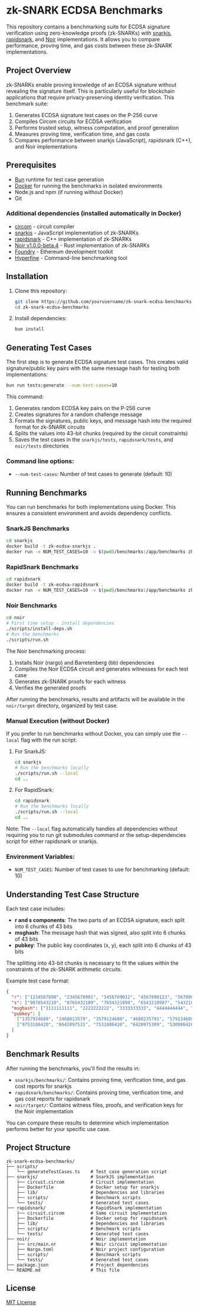 # zk-SNARK ECDSA Benchmarks

This repository contains a benchmarking suite for ECDSA signature verification using zero-knowledge proofs (zk-SNARKs) with [snarkjs](https://github.com/iden3/snarkjs), [rapidsnark](https://github.com/iden3/rapidsnark), and [Noir](https://noir-lang.org/) implementations. It allows you to compare performance, proving time, and gas costs between these zk-SNARK implementations.

## Project Overview

zk-SNARKs enable proving knowledge of an ECDSA signature without revealing the signature itself. This is particularly useful for blockchain applications that require privacy-preserving identity verification. This benchmark suite:

1. Generates ECDSA signature test cases on the P-256 curve
2. Compiles Circom circuits for ECDSA verification
3. Performs trusted setup, witness computation, and proof generation
4. Measures proving time, verification time, and gas costs
5. Compares performance between snarkjs (JavaScript), rapidsnark (C++), and Noir implementations

## Prerequisites

- [Bun](https://bun.sh/) runtime for test case generation
- [Docker](https://www.docker.com/) for running the benchmarks in isolated environments
- Node.js and npm (if running without Docker)
- Git

### Additional dependencies (installed automatically in Docker)

- [circom](https://github.com/iden3/circom) - circuit compiler
- [snarkjs](https://github.com/iden3/snarkjs) - JavaScript implementation of zk-SNARKs
- [rapidsnark](https://github.com/iden3/rapidsnark) - C++ implementation of zk-SNARKs
- [Noir v1.0.0-beta.4](https://noir-lang.org/) - Rust implementation of zk-SNARKs
- [Foundry](https://github.com/foundry-rs/foundry) - Ethereum development toolkit
- [Hyperfine](https://github.com/sharkdp/hyperfine) - Command-line benchmarking tool

## Installation

1. Clone this repository:
   ```bash
   git clone https://github.com/yourusername/zk-snark-ecdsa-benchmarks.git
   cd zk-snark-ecdsa-benchmarks
   ```

2. Install dependencies:
   ```bash
   bun install
   ```

## Generating Test Cases

The first step is to generate ECDSA signature test cases. This creates valid signature/public key pairs with the same message hash for testing both implementations:

```bash
bun run tests:generate --num-test-cases=10
```

This command:
1. Generates random ECDSA key pairs on the P-256 curve
2. Creates signatures for a random challenge message
3. Formats the signatures, public keys, and message hash into the required format for zk-SNARK circuits
4. Splits the values into 43-bit chunks (required by the circuit constraints)
5. Saves the test cases in the `snarkjs/tests`, `rapidsnark/tests`, and `noir/tests` directories

### Command line options:

- `--num-test-cases`: Number of test cases to generate (default: 10)

## Running Benchmarks

You can run benchmarks for both implementations using Docker. This ensures a consistent environment and avoids dependency conflicts.

### SnarkJS Benchmarks

```bash
cd snarkjs
docker build -t zk-ecdsa-snarkjs .
docker run -e NUM_TEST_CASES=10 -v $(pwd)/benchmarks:/app/benchmarks zk-ecdsa-snarkjs
```

### RapidSnark Benchmarks

```bash
cd rapidsnark
docker build -t zk-ecdsa-rapidsnark .
docker run -e NUM_TEST_CASES=10 -v $(pwd)/benchmarks:/app/benchmarks zk-ecdsa-rapidsnark
```

### Noir Benchmarks

```bash
cd noir
# First time setup - install dependencies
./scripts/install-deps.sh
# Run the benchmarks
./scripts/run.sh
```

The Noir benchmarking process:
1. Installs Noir (nargo) and Barretenberg (bb) dependencies
2. Compiles the Noir ECDSA circuit and generates witnesses for each test case
3. Generates zk-SNARK proofs for each witness
4. Verifies the generated proofs

After running the benchmarks, results and artifacts will be available in the `noir/target` directory, organized by test case.

### Manual Execution (without Docker)

If you prefer to run benchmarks without Docker, you can simply use the `--local` flag with the run script:

1. For SnarkJS:
   ```bash
   cd snarkjs
   # Run the benchmarks locally
   ./scripts/run.sh --local
   cd ..
   ```

2. For RapidSnark:
   ```bash
   cd rapidsnark
   # Run the benchmarks locally
   ./scripts/run.sh --local
   cd ..
   ```

Note: The `--local` flag automatically handles all dependencies without requiring you to run git submodules command or the setup-dependencies script for either rapidsnark or snarkjs.

### Environment Variables:

- `NUM_TEST_CASES`: Number of test cases to use for benchmarking (default: 10)

## Understanding Test Case Structure

Each test case includes:

- **r and s components**: The two parts of an ECDSA signature, each split into 6 chunks of 43 bits
- **msghash**: The message hash that was signed, also split into 6 chunks of 43 bits
- **pubkey**: The public key coordinates (x, y), each split into 6 chunks of 43 bits

The splitting into 43-bit chunks is necessary to fit the values within the constraints of the zk-SNARK arithmetic circuits.

Example test case format:
```json
{
  "r": ["1234567890", "2345678901", "3456789012", "4567890123", "5678901234", "6789012345"],
  "s": ["9876543210", "8765432109", "7654321098", "6543210987", "5432109876", "4321098765"],
  "msghash": ["1111111111", "2222222222", "3333333333", "4444444444", "5555555555", "6666666666"],
  "pubkey": [
    ["1357924680", "2468013579", "3579124680", "4680235791", "5791346802", "6802457913"],
    ["9753186420", "8642097531", "7531086420", "6420975309", "5309864208", "4208753197"]
  ]
}
```

## Benchmark Results

After running the benchmarks, you'll find the results in:

- `snarkjs/benchmarks/`: Contains proving time, verification time, and gas cost reports for snarkjs
- `rapidsnark/benchmarks/`: Contains proving time, verification time, and gas cost reports for rapidsnark
- `noir/target/`: Contains witness files, proofs, and verification keys for the Noir implementation

You can compare these results to determine which implementation performs better for your specific use case.

## Project Structure

```
zk-snark-ecdsa-benchmarks/
├── scripts/
│   └── generateTestCases.ts    # Test case generation script
├── snarkjs/                    # SnarkJS implementation
│   ├── circuit.circom          # Circuit implementation
│   ├── Dockerfile              # Docker setup for snarkjs
│   ├── lib/                    # Dependencies and libraries
│   ├── scripts/                # Benchmark scripts
│   └── tests/                  # Generated test cases
├── rapidsnark/                 # RapidSnark implementation
│   ├── circuit.circom          # Same circuit implementation
│   ├── Dockerfile              # Docker setup for rapidsnark
│   ├── lib/                    # Dependencies and libraries
│   ├── scripts/                # Benchmark scripts
│   └── tests/                  # Generated test cases
├── noir/                       # Noir implementation
│   ├── src/main.nr             # Noir circuit implementation
│   ├── Nargo.toml              # Noir project configuration
│   ├── scripts/                # Benchmark scripts
│   └── tests/                  # Generated test cases
├── package.json                # Project dependencies
└── README.md                   # This file
```

## License

[MIT License](LICENSE)

